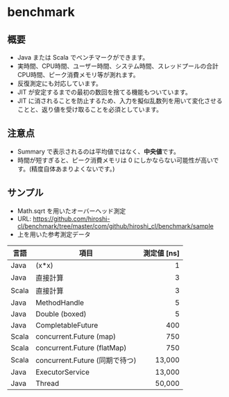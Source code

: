benchmark
=========

概要
---------

* Java または Scala でベンチマークができます。
* 実時間、CPU時間、ユーザー時間、システム時間、スレッドプールの合計CPU時間、ピーク消費メモリ等が測れます。
* 反復測定にも対応しています。
* JIT が安定するまでの最初の数回を捨てる機能もついています。
* JIT に消されることを防止するため、入力を擬似乱数列を用いて変化させることと、返り値を受け取ることを必須としています。

注意点
---------
* Summary で表示されるのは平均値ではなく、**中央値**です。
* 時間が短すぎると、ピーク消費メモリは 0 にしかならない可能性が高いです。(精度自体あまりよくないです。)

サンプル
---------

* Math.sqrt を用いたオーバーヘッド測定
* URL: https://github.com/hiroshi-cl/benchmark/tree/master/com/github/hiroshi_cl/benchmark/sample
* 上を用いた参考測定データ

|言語  |項目                           |測定値 [ns]|
|------|-------------------------------|----------:|
|Java  |(x*x)                          |          1|
|Java  |直接計算                       |          3|
|Scala |直接計算                       |          3|
|Java  |MethodHandle                   |          5|
|Java  |Double (boxed)                 |          5|
|Java  |CompletableFuture              |        400|
|Scala |concurrent.Future (map)        |        750|
|Scala |concurrent.Future (flatMap)    |        750|
|Scala |concurrent.Future (同期で待つ) |     13,000|
|Java  |ExecutorService                |     13,000|
|Java  |Thread                         |     50,000|
